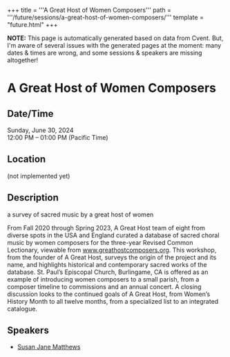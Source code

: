 +++
title = '''A Great Host of Women Composers'''
path = '''/future/sessions/a-great-host-of-women-composers/'''
template = "future.html"
+++

<p class="todo">
<strong>NOTE:</strong> This page is automatically generated based on data from Cvent.
But, I'm aware of several issues with the generated pages at the moment:
many dates & times are wrong, and some sessions & speakers are missing altogether!
</p>

<h1>A Great Host of Women Composers</h1>
<h2>Date/Time</h2>
<p>Sunday, June 30, 2024<br>
12:00 PM – 01:00 PM (Pacific Time)</p>
<h2>Location</h2>
(not implemented yet)
<h2>Description</h2>
a survey of sacred music by a great host of women

From Fall 2020 through Spring 2023, A Great Host team of eight from diverse spots in the USA and England curated a database of sacred choral music by women composers for the three-year Revised Common Lectionary, viewable from www.greathostcomposers.org. This workshop, from the founder of A Great Host, surveys the origin of the project and its name, and highlights historical and contemporary sacred works of the database. St. Paul’s Episcopal Church, Burlingame, CA is offered as an example of introducing women composers to a small parish, from a composer timeline to commissions and an annual concert. A closing discussion looks to the continued goals of A Great Host, from Women’s History Month to all twelve months, from a specialized list to an integrated catalogue.
<h2>Speakers</h2>
<ul><li><a href="/future/performers/susan-jane-matthews/">Susan Jane Matthews</a></li>

